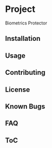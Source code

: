 # Project
Biometrics Protector

## Installation

## Usage

## Contributing

## License

## Known Bugs

## FAQ

## ToC